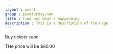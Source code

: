 ```yaml
---
layout : pssat
group : pssaturday-nav
title : find out what's happeneing
description : This is a description of the Page
---
```


Buy tickets soon

THe price will be $80.00
